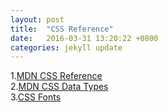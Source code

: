 ```yaml
---
layout: post
title:  "CSS Reference"
date:   2016-03-31 13:20:22 +0800
categories: jekyll update
---
```

1.[MDN CSS Reference][MDN-CSS-Reference]
<br>2.[MDN CSS Data Types][MDN-CSS-Data-Types]
<br>3.[CSS Fonts][CSS-Fonts]

[MDN-CSS-Reference]:https://developer.mozilla.org/en-US/docs/Web/CSS/Reference
[MDN-CSS-Data-Types]:https://developer.mozilla.org/en-US/docs/tag/CSS%20Data%20Type
[CSS-Fonts]:http://www.cssfontstack.com/
